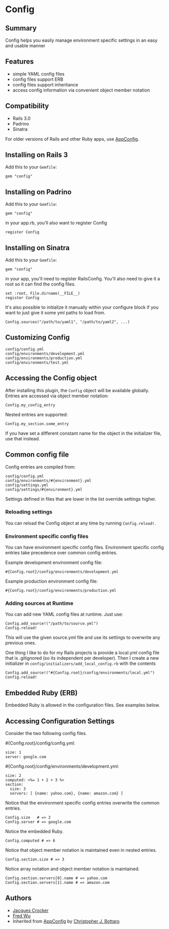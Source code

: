 # Config

## Summary

Config helps you easily manage environment specific settings in an easy and usable manner

## Features

* simple YAML config files
* config files support ERB
* config files support inheritance
* access config information via convenient object member notation

## Compatibility

* Rails 3.0
* Padrino
* Sinatra

For older versions of Rails and other Ruby apps, use [AppConfig](http://github.com/fredwu/app_config).

## Installing on Rails 3

Add this to your `Gemfile`:

    gem "config"

## Installing on Padrino

Add this to your `Gemfile`:

    gem "config"

in your app.rb, you'll also want to register Config

    register Config


## Installing on Sinatra

Add this to your `Gemfile`:

    gem "config"

in your app, you'll need to register RailsConfig. You'll also need to give it a root so it can find the config files.

    set :root, File.dirname(__FILE__)
    register Config

It's also possible to initialize it manually within your configure block if you want to just give it some yml paths to load from.

    Config.sources("/path/to/yaml1", "/path/to/yaml2", ...)


## Customizing Config

    config/config.yml
    config/environments/development.yml
    config/environments/production.yml
    config/environments/test.yml

## Accessing the Config object

After installing this plugin, the `Config` object will be available globally. Entries are accessed via object member notation:

    Config.my_config_entry

Nested entries are supported:

    Config.my_section.some_entry

If you have set a different constant name for the object in the initializer file, use that instead.

## Common config file

Config entries are compiled from:

    config/config.yml
    config/environments/#{environment}.yml
    config/settings.yml
    config/settings/#{environment}.yml

Settings defined in files that are lower in the list override settings higher.

### Reloading settings

You can reload the Config object at any time by running `Config.reload!`.

### Environment specific config files

You can have environment specific config files. Environment specific config entries take precedence over common config entries.

Example development environment config file:

    #{Config.root}/config/environments/development.yml

Example production environment config file:

    #{Config.root}/config/environments/production.yml

### Adding sources at Runtime

You can add new YAML config files at runtime. Just use:

    Config.add_source!("/path/to/source.yml")
    Config.reload!

This will use the given source.yml file and use its settings to overwrite any previous ones.

One thing I like to do for my Rails projects is provide a local.yml config file that is .gitignored (so its independent per developer). Then I create a new initializer in `config/initializers/add_local_config.rb` with the contents

    Config.add_source!("#{Config.root}/config/environments/local.yml")
    Config.reload!

## Embedded Ruby (ERB)

Embedded Ruby is allowed in the configuration files. See examples below.

## Accessing Configuration Settings

Consider the two following config files.

 #{Config.root}/config/config.yml:

    size: 1
    server: google.com

 #{Config.root}/config/environments/development.yml:

    size: 2
    computed: <%= 1 + 2 + 3 %>
    section:
      size: 3
      servers: [ {name: yahoo.com}, {name: amazon.com} ]

Notice that the environment specific config entries overwrite the common entries.

    Config.size   # => 2
    Config.server # => google.com

Notice the embedded Ruby.

    Config.computed # => 6

Notice that object member notation is maintained even in nested entries.

    Config.section.size # => 3

Notice array notation and object member notation is maintained.

    Config.section.servers[0].name # => yahoo.com
    Config.section.servers[1].name # => amazon.com

## Authors

* [Jacques Crocker](http://github.com/railsjedi)
* [Fred Wu](http://github.com/fredwu)
* Inherited from [AppConfig](http://github.com/cjbottaro/app_config) by [Christopher J. Bottaro](http://github.com/cjbottaro)